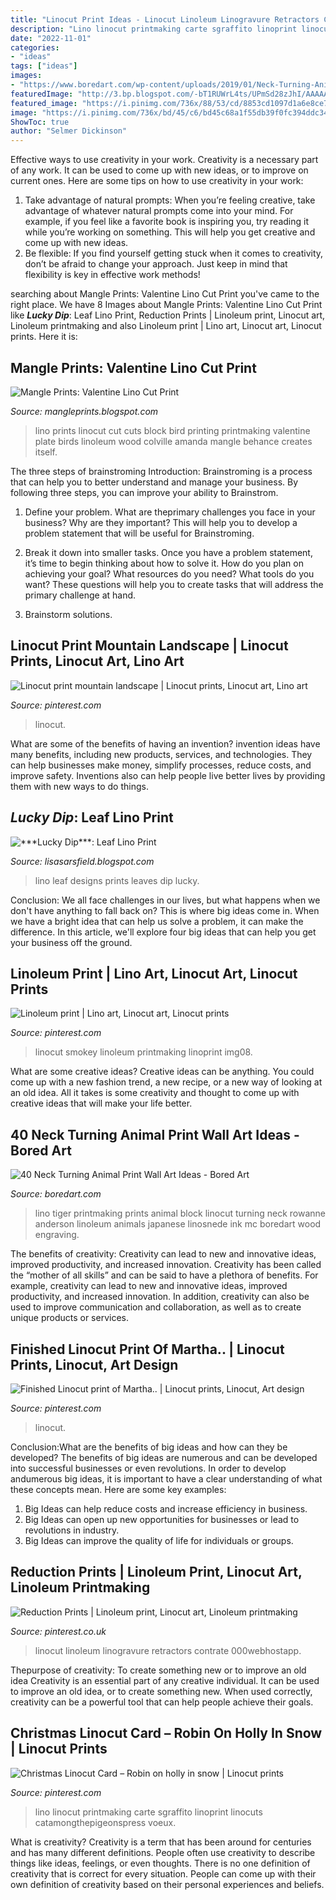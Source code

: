 ```yaml
---
title: "Linocut Print Ideas - Linocut Linoleum Linogravure Retractors Contrate 000webhostapp"
description: "Lino linocut printmaking carte sgraffito linoprint linocuts catamongthepigeonspress voeux"
date: "2022-11-01"
categories:
- "ideas"
tags: ["ideas"]
images:
- "https://www.boredart.com/wp-content/uploads/2019/01/Neck-Turning-Animal-Print-Wall-Art-Ideas16.jpg"
featuredImage: "http://3.bp.blogspot.com/-bT1RUWrL4ts/UPmSd28zJhI/AAAAAAAAC1o/ASUK04ySIXI/s1600/valentinelino.jpg"
featured_image: "https://i.pinimg.com/736x/88/53/cd/8853cd1097d1a6e8ce79a92855de69c0.jpg"
image: "https://i.pinimg.com/736x/bd/45/c6/bd45c68a1f55db39f0fc394ddc342a41.jpg"
ShowToc: true
author: "Selmer Dickinson"
---
```



Effective ways to use creativity in your work.
Creativity is a necessary part of any work. It can be used to come up with new ideas, or to improve on current ones. Here are some tips on how to use creativity in your work: 
1. Take advantage of natural prompts: When you’re feeling creative, take advantage of whatever natural prompts come into your mind. For example, if you feel like a favorite book is inspiring you, try reading it while you’re working on something. This will help you get creative and come up with new ideas. 
2. Be flexible: If you find yourself getting stuck when it comes to creativity, don’t be afraid to change your approach. Just keep in mind that flexibility is key in effective work methods! 

	

		
searching about Mangle Prints: Valentine Lino Cut Print you've came to the right place. We have 8 Images about Mangle Prints: Valentine Lino Cut Print like ***Lucky Dip***: Leaf Lino Print, Reduction Prints | Linoleum print, Linocut art, Linoleum printmaking and also Linoleum print | Lino art, Linocut art, Linocut prints. Here it is:
		
    
## Mangle Prints: Valentine Lino Cut Print

<img loading=lazy src="http://3.bp.blogspot.com/-bT1RUWrL4ts/UPmSd28zJhI/AAAAAAAAC1o/ASUK04ySIXI/s1600/valentinelino.jpg" onerror="this.onerror=null;this.src='https://tse1.mm.bing.net/th?id=OIP.tkabt9LMFZiQY6Ve4beRNwHaJ4&amp;pid=15.1';" alt="Mangle Prints: Valentine Lino Cut Print">

_Source: mangleprints.blogspot.com_

>lino prints linocut cut cuts block bird printing printmaking valentine plate birds linoleum wood colville amanda mangle behance creates itself. 

	

The three steps of brainstroming
Introduction:
Brainstroming is a process that can help you to better understand and manage your business. By following three steps, you can improve your ability to Brainstrom.

1. Define your problem. What are theprimary challenges you face in your business? Why are they important? This will help you to develop a problem statement that will be useful for Brainstroming.

2. Break it down into smaller tasks. Once you have a problem statement, it’s time to begin thinking about how to solve it. How do you plan on achieving your goal? What resources do you need? What tools do you want? These questions will help you to create tasks that will address the primary challenge at hand.

3. Brainstorm solutions.

    
## Linocut Print Mountain Landscape | Linocut Prints, Linocut Art, Lino Art

<img loading=lazy src="https://i.pinimg.com/736x/88/53/cd/8853cd1097d1a6e8ce79a92855de69c0.jpg" onerror="this.onerror=null;this.src='https://tse1.mm.bing.net/th?id=OIP.MYT_E8TQRIq24EaoObufkwHaKh&amp;pid=15.1';" alt="Linocut print mountain landscape | Linocut prints, Linocut art, Lino art">

_Source: pinterest.com_

>linocut. 

	

What are some of the benefits of having an invention?
invention ideas have many benefits, including new products, services, and technologies. They can help businesses make money, simplify processes, reduce costs, and improve safety. Inventions also can help people live better lives by providing them with new ways to do things.

    
## ***Lucky Dip***: Leaf Lino Print

<img loading=lazy src="http://1.bp.blogspot.com/_PxuNs49Ejo0/S60k59dyHlI/AAAAAAAAGBU/tBF_AzMaNBk/w1200-h630-p-k-no-nu/DSC_6454.JPG" onerror="this.onerror=null;this.src='https://tse1.mm.bing.net/th?id=OIP.iyvQgFejiCubmaMCFmlV8gHaD4&amp;pid=15.1';" alt="***Lucky Dip***: Leaf Lino Print">

_Source: lisasarsfield.blogspot.com_

>lino leaf designs prints leaves dip lucky. 

	

Conclusion:
We all face challenges in our lives, but what happens when we don't have anything to fall back on? This is where big ideas come in. When we have a bright idea that can help us solve a problem, it can make the difference. In this article, we'll explore four big ideas that can help you get your business off the ground.

    
## Linoleum Print | Lino Art, Linocut Art, Linocut Prints

<img loading=lazy src="https://i.pinimg.com/736x/d8/0a/9f/d80a9fcbd5310ff3309db3106402f3d2--elephant-print-lino-cuts.jpg" onerror="this.onerror=null;this.src='https://tse4.mm.bing.net/th?id=OIP.w1VwZINMIPKOJgPMKmDd-QDVEk&amp;pid=15.1';" alt="Linoleum print | Lino art, Linocut art, Linocut prints">

_Source: pinterest.com_

>linocut smokey linoleum printmaking linoprint img08. 

	

What are some creative ideas?
Creative ideas can be anything. You could come up with a new fashion trend, a new recipe, or a new way of looking at an old idea. All it takes is some creativity and thought to come up with creative ideas that will make your life better.

    
## 40 Neck Turning Animal Print Wall Art Ideas - Bored Art

<img loading=lazy src="https://www.boredart.com/wp-content/uploads/2019/01/Neck-Turning-Animal-Print-Wall-Art-Ideas16.jpg" onerror="this.onerror=null;this.src='https://tse3.mm.bing.net/th?id=OIP.MMVJecLay9WCAXYK4HiUUQHaKv&amp;pid=15.1';" alt="40 Neck Turning Animal Print Wall Art Ideas - Bored Art">

_Source: boredart.com_

>lino tiger printmaking prints animal block linocut turning neck rowanne anderson linoleum animals japanese linosnede ink mc boredart wood engraving. 

	

The benefits of creativity: Creativity can lead to new and innovative ideas, improved productivity, and increased innovation.
Creativity has been called the “mother of all skills” and can be said to have a plethora of benefits. For example, creativity can lead to new and innovative ideas, improved productivity, and increased innovation. In addition, creativity can also be used to improve communication and collaboration, as well as to create unique products or services.

    
## Finished Linocut Print Of Martha.. | Linocut Prints, Linocut, Art Design

<img loading=lazy src="https://i.pinimg.com/736x/36/35/8c/36358cbc5e335917a7c220d4eb68c590.jpg" onerror="this.onerror=null;this.src='https://tse3.mm.bing.net/th?id=OIP.BaEmZyFhucGA5jG5RjEuHAHaJ3&amp;pid=15.1';" alt="Finished Linocut print of Martha.. | Linocut prints, Linocut, Art design">

_Source: pinterest.com_

>linocut. 

	

Conclusion:What are the benefits of big ideas and how can they be developed?
The benefits of big ideas are numerous and can be developed into successful businesses or even revolutions. In order to develop andumerous big ideas, it is important to have a clear understanding of what these concepts mean. Here are some key examples: 
1. Big Ideas can help reduce costs and increase efficiency in business. 
2. Big Ideas can open up new opportunities for businesses or lead to revolutions in industry. 
3. Big Ideas can improve the quality of life for individuals or groups.

    
## Reduction Prints | Linoleum Print, Linocut Art, Linoleum Printmaking

<img loading=lazy src="https://i.pinimg.com/736x/4b/1d/1c/4b1d1c435b997c5b554105718cacea0f.jpg" onerror="this.onerror=null;this.src='https://tse1.mm.bing.net/th?id=OIP.ZI8QCTB8C5EFhB458uVWNwHaLN&amp;pid=15.1';" alt="Reduction Prints | Linoleum print, Linocut art, Linoleum printmaking">

_Source: pinterest.co.uk_

>linocut linoleum linogravure retractors contrate 000webhostapp. 

	

Thepurpose of creativity: To create something new or to improve an old idea
Creativity is an essential part of any creative individual. It can be used to improve an old idea, or to create something new. When used correctly, creativity can be a powerful tool that can help people achieve their goals.

    
## Christmas Linocut Card – Robin On Holly In Snow | Linocut Prints

<img loading=lazy src="https://i.pinimg.com/736x/bd/45/c6/bd45c68a1f55db39f0fc394ddc342a41.jpg" onerror="this.onerror=null;this.src='https://tse2.mm.bing.net/th?id=OIP.CaVX176xEeWON1rTiDq4pgHaJ7&amp;pid=15.1';" alt="Christmas Linocut Card – Robin on holly in snow | Linocut prints">

_Source: pinterest.com_

>lino linocut printmaking carte sgraffito linoprint linocuts catamongthepigeonspress voeux. 

	

What is creativity?
Creativity is a term that has been around for centuries and has many different definitions. People often use creativity to describe things like ideas, feelings, or even thoughts. There is no one definition of creativity that is correct for every situation. People can come up with their own definition of creativity based on their personal experiences and beliefs.

